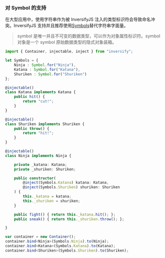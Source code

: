 ### 对 Symbol 的支持

在大型应用中，使用字符串作为被 InversifyJS 注入的类型标识符会导致命名冲突。InversifyJS 支持并且推荐使用[Symbols](https://developer.mozilla.org/en-US/docs/Web/JavaScript/Reference/Global_Objects/Symbol)替代字符串字面量。

> symbol 是唯一并且不可变的数据类型，可以作为对象属性标识符。symbol 对象是一个 symbol 原始数据类型的隐式对象装箱。

```ts
import { Container, injectable, inject } from "inversify";

let Symbols = {
	Ninja : Symbol.for("Ninja"),
	Katana : Symbol.for("Katana"),
	Shuriken : Symbol.for("Shuriken")
};

@injectable()
class Katana implements Katana {
    public hit() {
        return "cut!";
    }
}

@injectable()
class Shuriken implements Shuriken {
    public throw() {
        return "hit!";
    }
}

@injectable()
class Ninja implements Ninja {

    private _katana: Katana;
    private _shuriken: Shuriken;

    public constructor(
	    @inject(Symbols.Katana) katana: Katana,
	    @inject(Symbols.Shuriken) shuriken: Shuriken
    ) {
        this._katana = katana;
        this._shuriken = shuriken;
    }

    public fight() { return this._katana.hit(); };
    public sneak() { return this._shuriken.throw(); };

}

var container = new Container();
container.bind<Ninja>(Symbols.Ninja).to(Ninja);
container.bind<Katana>(Symbols.Katana).to(Katana);
container.bind<Shuriken>(Symbols.Shuriken).to(Shuriken);
```
